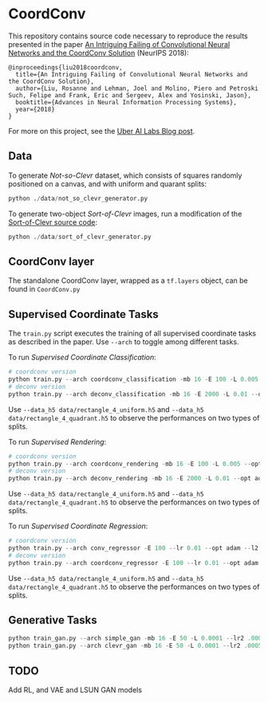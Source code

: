 # CoordConv

This repository contains source code necessary to reproduce the results presented in the paper [An Intriguing Failing of Convolutional Neural Networks and the CoordConv Solution](https://arxiv.org/abs/1807.03247) (NeurIPS 2018):

```
@inproceedings{liu2018coordconv,
  title={An Intriguing Failing of Convolutional Neural Networks and the CoordConv Solution},
  author={Liu, Rosanne and Lehman, Joel and Molino, Piero and Petroski Such, Felipe and Frank, Eric and Sergeev, Alex and Yosinski, Jason},
  booktitle={Advances in Neural Information Processing Systems},
  year={2018}
}
```

For more on this project, see the [Uber AI Labs Blog post](https://eng.uber.com/coordconv).

## Data
To generate *Not-so-Clevr* dataset, which consists of squares randomly positioned on a canvas, and with uniform and quarant splits:
```python
python ./data/not_so_clevr_generator.py
```

To generate two-object *Sort-of-Clevr* images, run a modification of the [Sort-of-Clevr source code](https://github.com/kimhc6028/relational-networks/blob/master/sort_of_clevr_generator.py):
```python
python ./data/sort_of_clevr_generator.py
```

## CoordConv layer
The standalone CoordConv layer, wrapped as a ```tf.layers``` object, can be found in ```CoordConv.py``` 

## Supervised Coordinate Tasks
The ```train.py``` script executes the training of all supervised coordinate tasks as described in the paper. Use ```--arch``` to toggle among different tasks.

To run *Supervised Coordinate Classification*:

```python
# coordconv version
python train.py --arch coordconv_classification -mb 16 -E 100 -L 0.005 --opt adam --l2 0.001 -mul 1  
# deconv version
python train.py --arch deconv_classification -mb 16 -E 2000 -L 0.01 --opt adam --l2 0.001 -mul 2 -fs 3
```
Use ```--data_h5 data/rectangle_4_uniform.h5``` and ```--data_h5 data/rectangle_4_quadrant.h5``` to observe the performances on two types of splits. 

To run *Supervised Rendering*:

```python
# coordconv version
python train.py --arch coordconv_rendering -mb 16 -E 100 -L 0.005 --opt adam --l2 0.001 -mul 1
# deconv version
python train.py --arch deconv_rendering -mb 16 -E 2000 -L 0.01 --opt adam --l2 0.001 -mul 2 -fs 3
```
Use ```--data_h5 data/rectangle_4_uniform.h5``` and ```--data_h5 data/rectangle_4_quadrant.h5``` to observe the performances on two types of splits. 

To run *Supervised Coordinate Regression*:

```python
# coordconv version
python train.py --arch conv_regressor -E 100 --lr 0.01 --opt adam --l2 0.00001
# deconv version
python train.py --arch coordconv_regressor -E 100 --lr 0.01 --opt adam --l2 0.00001
```
Use ```--data_h5 data/rectangle_4_uniform.h5``` and ```--data_h5 data/rectangle_4_quadrant.h5``` to observe the performances on two types of splits. 

## Generative Tasks
```python
python train_gan.py --arch simple_gan -mb 16 -E 50 -L 0.0001 --lr2 .0005 --opt adam --z_dim 25 --snapshot-every 1
python train_gan.py --arch clevr_gan -mb 16 -E 50 -L 0.0001 --lr2 .0005 --opt adam --z_dim 25 --snapshot-every 1
```

## TODO
Add RL, and VAE and LSUN GAN models
